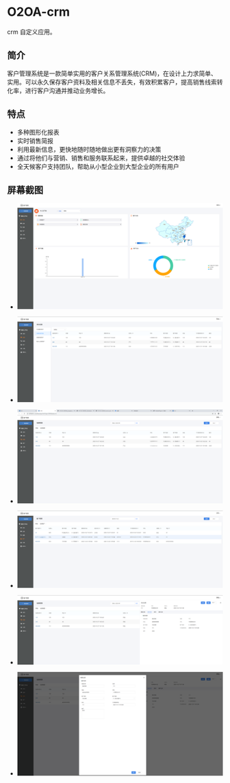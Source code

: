 # O2OA-crm 

crm 自定义应用。


## 简介

客户管理系统是一款简单实用的客户关系管理系统(CRM)，在设计上力求简单、实用。可以永久保存客户资料及相关信息不丢失，有效积累客户，提高销售线索转化率，进行客户沟通并推动业务增长。

## 特点

- 多种图形化报表
- 实时销售简报
- 利用最新信息，更快地随时随地做出更有洞察力的决策
- 通过将他们与营销、销售和服务联系起来，提供卓越的社交体验
- 全天候客户支持团队，帮助从小型企业到大型企业的所有用户
   
## 屏幕截图
- ![image](./image/crm1.png)

- ![image](./image/crm2.png)

- ![image](./image/crm3.png)

- ![image](./image/crm4.png)

- ![image](./image/crm5.png)

- ![image](./image/crm6.png)
